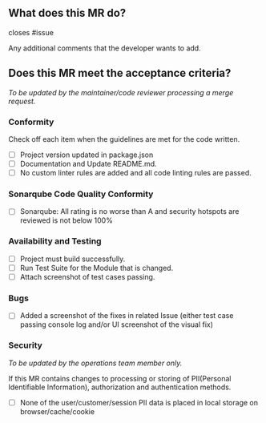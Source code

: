 <!---
To be updated by the developer creating a merge request
--->

## What does this MR do?

closes #issue

Any additional comments that the developer wants to add.

## Does this MR meet the acceptance criteria?

_To be updated by the maintainer/code reviewer processing a merge request._

### Conformity

Check off each item when the guidelines are met for the code written.

- [ ] Project version updated in package.json
- [ ] Documentation and Update README.md.
- [ ] No custom linter rules are added and all code linting rules are passed.

### Sonarqube Code Quality Conformity

- [ ] Sonarqube: All rating is no worse than A and security hotspots are reviewed is not below 100%

### Availability and Testing

- [ ] Project must build successfully.
- [ ] Run Test Suite for the Module that is changed.
- [ ] Attach screenshot of test cases passing.

### Bugs

- [ ] Added a screenshot of the fixes in related Issue (either test case passing console log and/or UI screenshot of the visual fix)

### Security

_To be updated by the operations team member only._

If this MR contains changes to processing or storing of PII(Personal Identifiable Information), authorization and authentication methods.

- [ ] None of the user/customer/session PII data is placed in local storage on browser/cache/cookie
